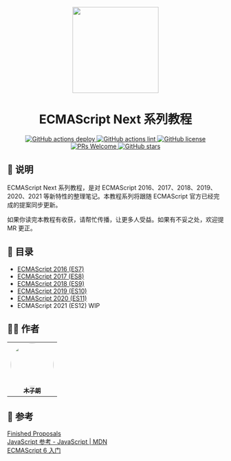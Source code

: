 <p align="center">
  <a href="https://esnext-book.lishuaishuai.com/">
    <img width="200" src="https://esnext-book.lishuaishuai.com/assets/logo.svg">
  </a>
</p>

<h1 align="center">ECMAScript Next 系列教程</h1>

<div align="center">
  <a href="https://github.com/zerolab-fe/esnext-book/actions?query=workflow%3Adeploy">
    <img alt="GitHub actions deploy" src="https://github.com/zerolab-fe/esnext-book/workflows/deploy/badge.svg" />
  </a>
  <a href="https://github.com/zerolab-fe/esnext-book/actions?query=workflow%lint">
    <img alt="GitHub actions lint" src="https://github.com/zerolab-fe/esnext-book/workflows/lint/badge.svg" />
  </a>
  <a href="https://github.com/zerolab-fe/esnext-book">
    <img alt="GitHub license" src="https://img.shields.io/github/license/zerolab-fe/esnext-book">
  </a>
  <a href="https://github.com/zerolab-fe/esnext-book/pulls">
    <img alt="PRs Welcome" src="https://img.shields.io/badge/PRs-welcome-brightgreen.svg" />
  </a>
  <a href="https://github.com/zerolab-fe/esnext-book/stargazers">
    <img alt="GitHub stars" src="https://img.shields.io/github/stars/zerolab-fe/esnext-book">
  </a>
</div>

## 📘 说明

ECMAScript Next 系列教程，是对 ECMAScript 2016、2017、2018、2019、2020、2021 等新特性的整理笔记。本教程系列将跟随 ECMAScript 官方已经完成的提案同步更新。

如果你读完本教程有收获，请帮忙传播，让更多人受益。如果有不妥之处，欢迎提 MR 更正。

## 📖 目录

- [ECMAScript 2016 (ES7)](https://esnext-book.lishuaishuai.com/es2016/es2016.html)
- [ECMAScript 2017 (ES8)](https://esnext-book.lishuaishuai.com/es2017/es2017.html)
- [ECMAScript 2018 (ES9)](https://esnext-book.lishuaishuai.com/es2018/es2018.html)
- [ECMAScript 2019 (ES10)](https://esnext-book.lishuaishuai.com/es2019/es2019.html)
- [ECMAScript 2020 (ES11)](https://esnext-book.lishuaishuai.com/es2020/es2020.html)
- ECMAScript 2021 (ES12) WIP

## 👨‍💻 作者

<table>
  <tr>
    <td align="center"><a href="https://www.lishuaishuai.com"><img style="border-radius: 50%;" src="https://esnext-book.lishuaishuai.com/assets/avatar.png" width="100px"><br /><sub><b>木子朗</b></sub></a><br /></a></td>
  </tr>
</table>

## 📄 参考

[Finished Proposals](https://github.com/tc39/proposals/blob/master/finished-proposals.md)  
[JavaScript 参考 - JavaScript | MDN](https://developer.mozilla.org/zh-CN/docs/Web/JavaScript/Reference)  
[ECMAScript 6 入门](https://es6.ruanyifeng.com/)
